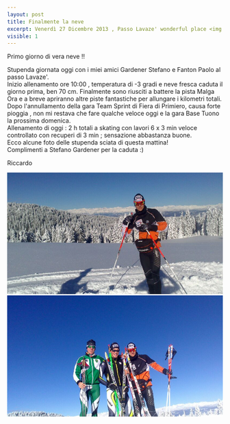 ```yaml
---
layout: post
title: Finalmente la neve
excerpt: Venerdì 27 Dicembre 2013 , Passo Lavaze' wonderful place <img class="postimg" src="/images/lava_profile.jpg">
visible: 1
---
```


Primo giorno di vera neve !!

Stupenda giornata oggi con i miei amici Gardener Stefano e Fanton Paolo al passo Lavaze'.<br>
Inizio allenamento ore 10:00 , temperatura di -3 gradi e neve fresca caduta il giorno prima, ben 70 cm. Finalmente sono riusciti a battere la pista Malga Ora e a breve apriranno altre piste fantastiche per allungare i kilometri totali.<br>
Dopo l'annullamento della gara Team Sprint di Fiera di Primiero, causa forte pioggia , non mi restava che fare qualche veloce oggi e la gara Base Tuono la prossima domenica.<br>
Allenamento di oggi : 2 h totali a skating con lavori 6 x 3 min veloce controllato con recuperi di 3 min ; sensazione abbastanza buone.<br>
Ecco alcune foto delle stupenda sciata di questa mattina!<br>
Complimenti a Stefano Gardener per la caduta :)<br>

Riccardo 




<a href="/images/lava_profile.jpg"><img class="postimg" src="/images/lava_profile.jpg"></a>
<a href="/images/lava_tre.jpg"><img class="postimg" src="/images/lava_tre.jpg"></a>
